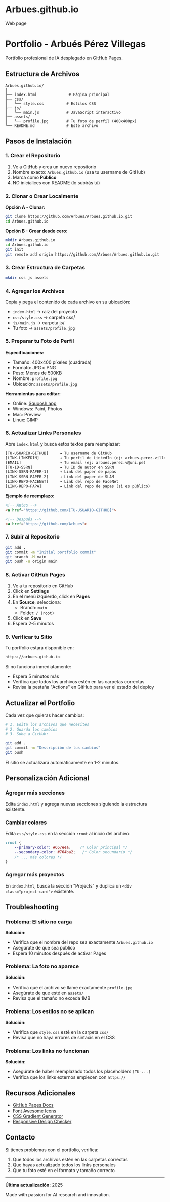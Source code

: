 # Arbues.github.io
Web page

# Portfolio - Arbués Pérez Villegas

Portfolio profesional de IA desplegado en GitHub Pages.

## Estructura de Archivos

```
Arbues.github.io/
│
├── index.html              # Página principal
├── css/
│   └── style.css          # Estilos CSS
├── js/
│   └── main.js            # JavaScript interactivo
├── assets/
│   └── profile.jpg        # Tu foto de perfil (400x400px)
└── README.md              # Este archivo
```

## Pasos de Instalación

### 1. Crear el Repositorio

1. Ve a GitHub y crea un nuevo repositorio
2. Nombre exacto: `Arbues.github.io` (usa tu username de GitHub)
3. Marca como **Público**
4. NO inicialices con README (lo subirás tú)

### 2. Clonar o Crear Localmente

**Opción A - Clonar:**
```bash
git clone https://github.com/Arbues/Arbues.github.io.git
cd Arbues.github.io
```

**Opción B - Crear desde cero:**
```bash
mkdir Arbues.github.io
cd Arbues.github.io
git init
git remote add origin https://github.com/Arbues/Arbues.github.io.git
```

### 3. Crear Estructura de Carpetas

```bash
mkdir css js assets
```

### 4. Agregar los Archivos

Copia y pega el contenido de cada archivo en su ubicación:

- `index.html` → raíz del proyecto
- `css/style.css` → carpeta css/
- `js/main.js` → carpeta js/
- Tu foto → `assets/profile.jpg`

### 5. Preparar tu Foto de Perfil

**Especificaciones:**
- Tamaño: 400x400 píxeles (cuadrada)
- Formato: JPG o PNG
- Peso: Menos de 500KB
- Nombre: `profile.jpg`
- Ubicación: `assets/profile.jpg`

**Herramientas para editar:**
- Online: [Squoosh.app](https://squoosh.app)
- Windows: Paint, Photos
- Mac: Preview
- Linux: GIMP

### 6. Actualizar Links Personales

Abre `index.html` y busca estos textos para reemplazar:

```html
[TU-USUARIO-GITHUB]     → Tu username de GitHub
[LINK-LINKEDIN]         → Tu perfil de LinkedIn (ej: arbues-perez-villegas)
[EMAIL]                 → Tu email (ej: arbues.perez.v@uni.pe)
[TU-ID-SSRN]            → Tu ID de autor en SSRN
[LINK-SSRN-PAPER-1]     → Link del paper de papas
[LINK-SSRN-PAPER-2]     → Link del paper de SLAM
[LINK-REPO-FACENET]     → Link del repo de FaceNet
[LINK-REPO-PAPA]        → Link del repo de papas (si es público)
```

**Ejemplo de reemplazo:**
```html
<!-- Antes -->
<a href="https://github.com/[TU-USUARIO-GITHUB]">

<!-- Después -->
<a href="https://github.com/Arbues">
```

### 7. Subir al Repositorio

```bash
git add .
git commit -m "Initial portfolio commit"
git branch -M main
git push -u origin main
```

### 8. Activar GitHub Pages

1. Ve a tu repositorio en GitHub
2. Click en **Settings**
3. En el menú izquierdo, click en **Pages**
4. En **Source**, selecciona:
   - Branch: `main`
   - Folder: `/ (root)`
5. Click en **Save**
6. Espera 2-5 minutos

### 9. Verificar tu Sitio

Tu portfolio estará disponible en:
```
https://arbues.github.io
```

Si no funciona inmediatamente:
- Espera 5 minutos más
- Verifica que todos los archivos estén en las carpetas correctas
- Revisa la pestaña "Actions" en GitHub para ver el estado del deploy

## Actualizar el Portfolio

Cada vez que quieras hacer cambios:

```bash
# 1. Edita los archivos que necesites
# 2. Guarda los cambios
# 3. Sube a GitHub:

git add .
git commit -m "Descripción de tus cambios"
git push
```

El sitio se actualizará automáticamente en 1-2 minutos.

## Personalización Adicional

### Agregar más secciones
Edita `index.html` y agrega nuevas secciones siguiendo la estructura existente.

### Cambiar colores
Edita `css/style.css` en la sección `:root` al inicio del archivo:

```css
:root {
    --primary-color: #667eea;    /* Color principal */
    --secondary-color: #764ba2;   /* Color secundario */
    /* ... más colores */
}
```

### Agregar más proyectos
En `index.html`, busca la sección "Projects" y duplica un `<div class="project-card">` existente.

## Troubleshooting

### Problema: El sitio no carga
**Solución:**
- Verifica que el nombre del repo sea exactamente `Arbues.github.io`
- Asegúrate de que sea público
- Espera 10 minutos después de activar Pages

### Problema: La foto no aparece
**Solución:**
- Verifica que el archivo se llame exactamente `profile.jpg`
- Asegúrate de que esté en `assets/`
- Revisa que el tamaño no exceda 1MB

### Problema: Los estilos no se aplican
**Solución:**
- Verifica que `style.css` esté en la carpeta `css/`
- Revisa que no haya errores de sintaxis en el CSS

### Problema: Los links no funcionan
**Solución:**
- Asegúrate de haber reemplazado todos los placeholders `[TU-...]`
- Verifica que los links externos empiecen con `https://`

## Recursos Adicionales

- [GitHub Pages Docs](https://docs.github.com/en/pages)
- [Font Awesome Icons](https://fontawesome.com/icons)
- [CSS Gradient Generator](https://cssgradient.io/)
- [Responsive Design Checker](https://responsivedesignchecker.com/)

## Contacto

Si tienes problemas con el portfolio, verifica:
1. Que todos los archivos estén en las carpetas correctas
2. Que hayas actualizado todos los links personales
3. Que tu foto esté en el formato y tamaño correcto

---

**Última actualización:** 2025

Made with passion for AI research and innovation.
